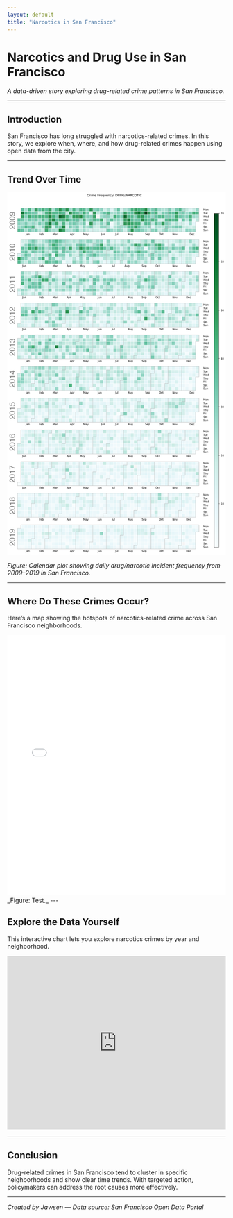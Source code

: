 ```yaml
---
layout: default
title: "Narcotics in San Francisco"
---
```


# Narcotics and Drug Use in San Francisco

_A data-driven story exploring drug-related crime patterns in San Francisco._

---

## Introduction

San Francisco has long struggled with narcotics-related crimes. In this story, we explore when, where, and how drug-related crimes happen using open data from the city.

---

## Trend Over Time

![Calendar Heatmap of Drug/Narcotic Crime in SF](/assets/images/calendar_plot.png)

_Figure: Calendar plot showing daily drug/narcotic incident frequency from 2009–2019 in San Francisco._

---

## Where Do These Crimes Occur?

Here’s a map showing the hotspots of narcotics-related crime across San Francisco neighborhoods.

<iframe src="/assets/interactive_map.html" width="100%" height="600" style="border:none;"></iframe>
_Figure: Test._
---

## Explore the Data Yourself

This interactive chart lets you explore narcotics crimes by year and neighborhood.

<iframe src="https://via.placeholder.com/800x400?text=Bokeh+Visualization+Placeholder" width="100%" height="400" style="border:none;"></iframe>

---

## Conclusion

Drug-related crimes in San Francisco tend to cluster in specific neighborhoods and show clear time trends. With targeted action, policymakers can address the root causes more effectively.

---

_Created by Jawsen — Data source: San Francisco Open Data Portal_

